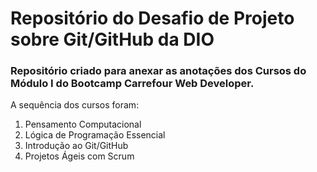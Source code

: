 # Repositório do Desafio de Projeto sobre Git/GitHub da DIO
### Repositório criado para anexar as anotações dos Cursos do Módulo I do Bootcamp Carrefour Web Developer.

A sequência dos cursos foram:

1. Pensamento Computacional
2. Lógica de Programação Essencial
3. Introdução ao Git/GitHub
4. Projetos Ágeis com Scrum

